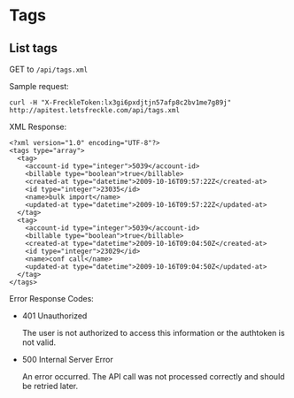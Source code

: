---
---
Tags
====

List tags
--------------

GET to `/api/tags.xml`

Sample request:

    curl -H "X-FreckleToken:lx3gi6pxdjtjn57afp8c2bv1me7g89j" http://apitest.letsfreckle.com/api/tags.xml

XML Response:

    <?xml version="1.0" encoding="UTF-8"?>
    <tags type="array">
      <tag>
        <account-id type="integer">5039</account-id>
        <billable type="boolean">true</billable>
        <created-at type="datetime">2009-10-16T09:57:22Z</created-at>
        <id type="integer">23035</id>
        <name>bulk import</name>
        <updated-at type="datetime">2009-10-16T09:57:22Z</updated-at>
      </tag>
      <tag>
        <account-id type="integer">5039</account-id>
        <billable type="boolean">true</billable>
        <created-at type="datetime">2009-10-16T09:04:50Z</created-at>
        <id type="integer">23029</id>
        <name>conf call</name>
        <updated-at type="datetime">2009-10-16T09:04:50Z</updated-at>
      </tag>
    </tags>

Error Response Codes:

  * 401 Unauthorized

    The user is not authorized to access this information or the authtoken is not valid.

  * 500 Internal Server Error

    An error occurred. The API call was not processed correctly and should be retried later.

